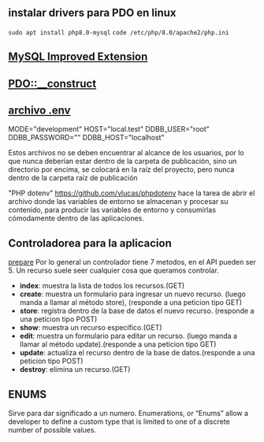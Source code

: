 
## instalar drivers para PDO en linux
``` sudo apt install php8.0-mysql ```
``` code /etc/php/8.0/apache2/php.ini ```


## [MySQL Improved Extension](https://www.php.net/manual/es/book.mysqli.php)


## [PDO::__construct](https://www.php.net/manual/es/pdo.construct.php)



## [archivo .env](https://desarrolloweb.com/articulos/variables-entorno-php-env.html)
MODE="development"
HOST="local.test"
DDBB_USER="root"
DDBB_PASSWORD=""
DDBB_HOST="localhost"

Estos archivos no se deben encuentrar al alcance de los usuarios, por lo que nunca deberían estar dentro de la carpeta de publicación, sino un directorio por encima, se colocará en la raíz del proyecto, pero nunca dentro de la carpeta raíz de publicación

"PHP dotenv" https://github.com/vlucas/phpdotenv hace la tarea de abrir el archivo donde las variables de entorno se almacenan y procesar su contenido, para producir las variables de entorno y consumirlas cómodamente dentro de las aplicaciones.


## Controladorea para la aplicacion
[prepare](https://www.php.net/manual/es/mysqli.prepare.php)
Por lo general un controlador tiene 7 metodos, en el API pueden ser 5.
Un recurso suele seer cualquier cosa que queramos controlar.

- __index__: muestra la lista de todos los recursos.(GET)
- __create__: muestra un formulario para ingresar un nuevo recurso. (luego manda a llamar al método store), (responde a una peticion tipo GET)
- __store__: registra dentro de la base de datos el nuevo recurso. (responde a una peticion tipo POST)
- __show__: muestra un recurso específico.(GET)
- __edit__: muestra un formulario para editar un recurso. (luego manda a llamar al método update).(responde a una peticion tipo GET)
- __update__: actualiza el recurso dentro de la base de datos.(responde a una peticion tipo POST)
- __destroy__: elimina un recurso.(GET)


## ENUMS
Sirve para dar significado a un numero. Enumerations, or “Enums” allow a developer to define a custom type that is limited to one of a discrete number of possible values. 

